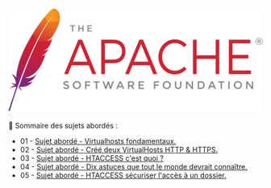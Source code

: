 ![Apache_logo](./images/Apache_logo.png)

👋 Sommaire des sujets abordés :

- 01 - [Sujet abordé - Virtualhosts fondamentaux.](Virtualhosts-fondamentaux.md)
- 02 - [Sujet abordé - Créé deux VirtualHosts HTTP & HTTPS.](Créé-deux-VirtualHosts-HTTP-HTTPS.md)
- 03 - [Sujet abordé - HTACCESS c'est quoi ?](HTACCESS-C-est-quoi.md)
- 04 - [Sujet abordé - Dix astuces que tout le monde devrait connaître.](HTACCESS-dix-astuces-que-tout-le-monde-devrait-connaître.md)
- 05 - [Sujet abordé - HTACCESS sécuriser l'accès à un dossier.](HTACCESS-sécuriser-un-dossier.md)
